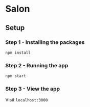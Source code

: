 # Salon

## Setup

### Step 1 - Installing the packages
`npm install`

### Step 2 - Running the app
`npm start`

### Step 3 - View the app
Visit `localhost:3000`
